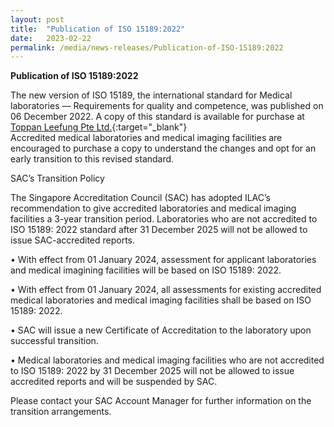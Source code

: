 ```yaml
---
layout: post
title:  "Publication of ISO 15189:2022"
date:   2023-02-22
permalink: /media/news-releases/Publication-of-ISO-15189:2022
---
```


**Publication of ISO 15189:2022**

The new version of ISO 15189, the international standard for Medical laboratories — Requirements for quality and competence, was published on 06 December 2022. A copy of this standard is available for purchase at [Toppan Leefung Pte Ltd.](https://www.singaporestandardseshop.sg/){:target="_blank"}  
Accredited medical laboratories and medical imaging facilities are encouraged to purchase a copy to understand the changes and opt for an early transition to this revised standard.

SAC’s Transition Policy

The Singapore Accreditation Council (SAC) has adopted ILAC’s recommendation to give accredited laboratories and medical imaging facilities a 3-year transition period. Laboratories who are not accredited to ISO 15189: 2022 standard after 31 December 2025 will not be allowed to issue SAC-accredited reports.

•	With effect from 01 January 2024, assessment for applicant laboratories and medical imagining facilities will be based on ISO 15189: 2022.

•	With effect from 01 January 2024, all assessments for existing accredited medical laboratories and medical imaging facilities shall be based on ISO 15189: 2022.

•	SAC will issue a new Certificate of Accreditation to the laboratory upon successful transition.

•	Medical laboratories and medical imaging facilities who are not accredited to ISO 15189: 2022 by 31 December 2025 will not be allowed to issue accredited reports and will be suspended by SAC.

Please contact your SAC Account Manager for further information on the transition arrangements.


